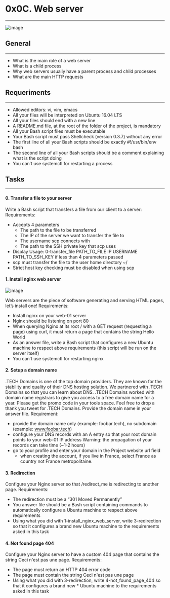 # 0x0C. Web server
***

![image](https://user-images.githubusercontent.com/98331961/199251984-3a38385b-cfd6-4acb-aeb1-02c2503a49c0.png)

## General
***
* What is the main role of a web server
* What is a child process
* Why web servers usually have a parent process and child processes
* What are the main HTTP requests

## Requeriments
***
* Allowed editors: vi, vim, emacs
* All your files will be interpreted on Ubuntu 16.04 LTS
* All your files should end with a new line
* A README.md file, at the root of the folder of the project, is mandatory
* All your Bash script files must be executable
* Your Bash script must pass Shellcheck (version 0.3.7) without any error
* The first line of all your Bash scripts should be exactly #!/usr/bin/env bash
* The second line of all your Bash scripts should be a comment explaining what is the script doing
* You can’t use systemctl for restarting a process

## Tasks
***
#### 0. Transfer a file to your server
Write a Bash script that transfers a file from our client to a server:
Requirements:
* Accepts 4 parameters
  * The path to the file to be transferred
  * The IP of the server we want to transfer the file to
  * The username scp connects with
  * The path to the SSH private key that scp uses
* Display Usage: 0-transfer_file PATH_TO_FILE IP USERNAME PATH_TO_SSH_KEY if less than 4 parameters passed
* scp must transfer the file to the user home directory ~/
* Strict host key checking must be disabled when using scp

#### 1. Install nginx web server

![image](https://user-images.githubusercontent.com/98331961/199252281-1dd11775-ccac-41a6-99c4-3e11d3474dc8.png)

Web servers are the piece of software generating and serving HTML pages, let’s install one!
Requirements:
* Install nginx on your web-01 server
* Nginx should be listening on port 80
* When querying Nginx at its root / with a GET request (requesting a page) using curl, it must return a page that contains the string Hello World
* As an answer file, write a Bash script that configures a new Ubuntu machine to respect above requirements (this script will be run on the server itself)
* You can’t use systemctl for restarting nginx

#### 2. Setup a domain name
.TECH Domains is one of the top domain providers. They are known for the stability and quality of their DNS hosting solution. We partnered with .TECH Domains so that you can learn about DNS.
.TECH Domains worked with domain name registrars to give you access to a free domain name for a year. Please get the promo code in your tools space. Feel free to drop a thank you tweet for .TECH Domains.
Provide the domain name in your answer file.
Requirement:
* provide the domain name only (example: foobar.tech), no subdomain (example: www.foobar.tech)
* configure your DNS records with an A entry so that your root domain points to your web-01 IP address Warning: the propagation of your records can take time (~1-2 hours)
* go to your profile and enter your domain in the Project website url field
  * when creating the account, if you live in France, select France as country not France metropolitaine.

#### 3. Redirection
Configure your Nginx server so that /redirect_me is redirecting to another page.
Requirements:
* The redirection must be a “301 Moved Permanently”
* You answer file should be a Bash script containing commands to automatically configure a Ubuntu machine to respect above requirements
* Using what you did with 1-install_nginx_web_server, write 3-redirection so that it configures a brand new Ubuntu machine to the requirements asked in this task

#### 4. Not found page 404
Configure your Nginx server to have a custom 404 page that contains the string Ceci n'est pas une page.
Requirements:
* The page must return an HTTP 404 error code
* The page must contain the string Ceci n'est pas une page
* Using what you did with 3-redirection, write 4-not_found_page_404 so that it configures a brand new * Ubuntu machine to the requirements asked in this task
